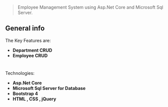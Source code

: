 > Employee Management System using Asp.Net Core and Microsoft Sql Server.

## General info
The Key Features are:
- **Department CRUD**
- **Employee CRUD**
#
Technologies:
- **Asp.Net Core**
- **Microsoft Sql Server for Database**
- **Bootstrap 4**
- **HTML , CSS , jQuery**



